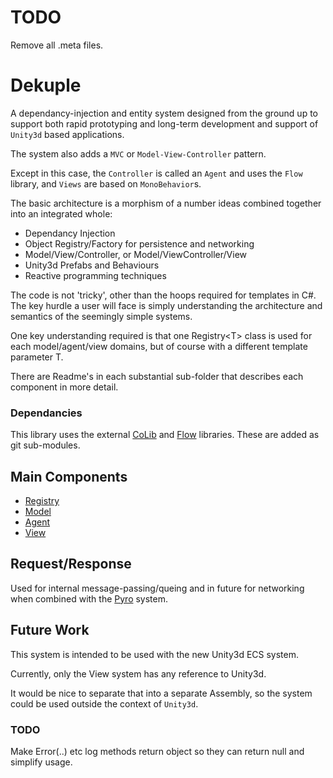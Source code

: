# TODO
Remove all .meta files.

# Dekuple
A dependancy-injection and entity system designed from the ground up to support both rapid prototyping and long-term development and support of `Unity3d` based applications.

The system also adds a `MVC` or `Model-View-Controller` pattern.

Except in this case, the `Controller` is called an `Agent` and uses the `Flow` library, and `Views` are based on `MonoBehavior`s.

The basic architecture is a morphism of a number ideas combined together into an integrated whole:
 * Dependancy Injection
 * Object Registry/Factory for persistence and networking
 * Model/View/Controller, or Model/ViewController/View
 * Unity3d Prefabs and Behaviours
 * Reactive programming techniques

The code is not 'tricky', other than the hoops required for templates in C#. The key hurdle a user will face is simply understanding the architecture and semantics of the seemingly simple systems.

One key understanding required is that one Registry\<T\> class is used for each model/agent/view domains, but of course with a different template parameter T.

There are Readme's in each substantial sub-folder that describes each component in more detail.

### Dependancies

This library uses the external [CoLib](http://www.github.com) and [Flow](https://www.github.com/cschladetsch/Flow) libraries. These are added as git sub-modules.

## Main Components

* [Registry](Registry)
* [Model](Model)
* [Agent](Agent)
* [View](View)

## Request/Response

Used for internal message-passing/queing and in future for networking when combined with the [Pyro](https://www.github.com/cschladetsch/Pyro) system.

## Future Work

This system is intended to be used with the new Unity3d ECS system.

Currently, only the View system has any reference to Unity3d.

It would be nice to separate that into a separate Assembly, so the system could be used outside the context of `Unity3d`.

### TODO

Make Error(..) etc log methods return object so they can return null and simplify usage.

